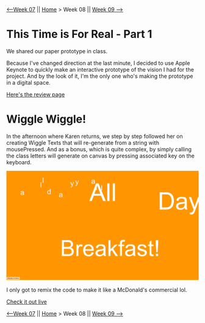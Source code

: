 [⟵Week 07](https://yutangmoo.github.io/MakeCode/Week_07) || [Home](https://yutangmoo.github.io/MakeCode/) > Week 08 ||  [Week 09 ⟶](https://yutangmoo.github.io/MakeCode/Week_09)



# This Time is For Real - Part 1

We shared our paper prototype in class.

Because I've changed direction at the last minute, I decided to use Apple Keynote to quickly make an interactive prototype of the vision I had for the project. And by the look of it, I'm the only one who's making the prototype in a digital space.

[Here's the review page](https://github.com/YutangMoo/MakeCode/tree/master/Week_08/Prototype_OK_Texts)



# Wiggle Wiggle!

In the afternoon where Karen returns, we step by step followed her on creating Wiggle Texts that will re-generate from a string with mousePressed. And as a bonus, which is quite complex, by simply calling the class letters will generate on canvas by pressing associated key on the keyboard.

![1](https://github.com/YutangMoo/MakeCode/blob/master/Week_08/Images/1.png?raw=true)

I only got to remix the code to make it like a McDonald's commercial lol.

[Check it out live](https://yutangmoo.github.io/MakeCode/Week_08/Wiggle_Letters/index.html)



[⟵Week 07](https://yutangmoo.github.io/MakeCode/Week_07) || [Home](https://yutangmoo.github.io/MakeCode/) > Week 08 ||  [Week 09 ⟶](https://yutangmoo.github.io/MakeCode/Week_09)

